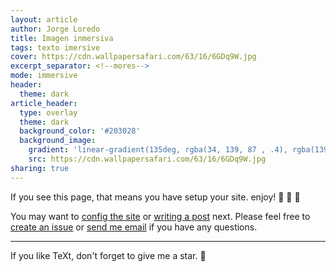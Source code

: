 ```yaml
---
layout: article
author: Jorge Loredo
title: Imagen inmersiva
tags: texto imersive
cover: https://cdn.wallpapersafari.com/63/16/6GDq9W.jpg
excerpt_separator: <!--mores-->
mode: immersive
header:
  theme: dark
article_header:
  type: overlay
  theme: dark
  background_color: '#203028'
  background_image:
    gradient: 'linear-gradient(135deg, rgba(34, 139, 87 , .4), rgba(139, 34, 139, .4))'
    src: https://cdn.wallpapersafari.com/63/16/6GDq9W.jpg
sharing: true
---
```


If you see this page, that means you have setup your site. enjoy! :ghost: :ghost: :ghost:


You may want to [config the site](https://tianqi.name/jekyll-TeXt-theme/docs/en/configuration) or [writing a post](https://tianqi.name/jekyll-TeXt-theme/docs/en/writing-posts) next. Please feel free to [create an issue](https://github.com/kitian616/jekyll-TeXt-theme/issues) or [send me email](mailto:kitian616@outlook.com) if you have any questions.


---

If you like TeXt, don't forget to give me a star. :star2:

<!--more-->